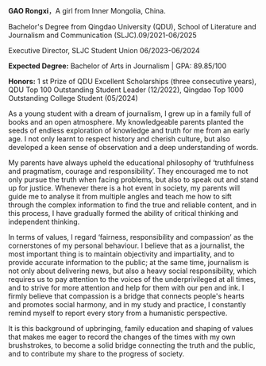 **GAO Rongxi**，A girl from Inner Mongolia, China. 

Bachelor's Degree from Qingdao University (QDU), School of Literature and Journalism and Communication (SLJC).09/2021-06/2025 

Executive Director, SLJC Student Union 06/2023-06/2024

**Expected Degree:** Bachelor of Arts in Journalism | GPA: 89.85/100 

**Honors:** 1 st Prize of QDU Excellent Scholarships (three consecutive years), QDU Top 100 Outstanding Student Leader (12/2022), Qingdao Top 1000 Outstanding College Student (05/2024)

 

As a young student with a dream of journalism, I grew up in a family full of books and an open atmosphere. My knowledgeable parents planted the seeds of endless exploration of knowledge and truth for me from an early age. I not only learnt to respect history and cherish culture, but also developed a keen sense of observation and a deep understanding of words.

 

My parents have always upheld the educational philosophy of ‘truthfulness and pragmatism, courage and responsibility’. They encouraged me to not only pursue the truth when facing problems, but also to speak out and stand up for justice. Whenever there is a hot event in society, my parents will guide me to analyse it from multiple angles and teach me how to sift through the complex information to find the true and reliable content, and in this process, I have gradually formed the ability of critical thinking and independent thinking.

 

In terms of values, I regard ‘fairness, responsibility and compassion’ as the cornerstones of my personal behaviour. I believe that as a journalist, the most important thing is to maintain objectivity and impartiality, and to provide accurate information to the public; at the same time, journalism is not only about delivering news, but also a heavy social responsibility, which requires us to pay attention to the voices of the underprivileged at all times, and to strive for more attention and help for them with our pen and ink. I firmly believe that compassion is a bridge that connects people's hearts and promotes social harmony, and in my study and practice, I constantly remind myself to report every story from a humanistic perspective.

 

It is this background of upbringing, family education and shaping of values that makes me eager to record the changes of the times with my own brushstrokes, to become a solid bridge connecting the truth and the public, and to contribute my share to the progress of society.
